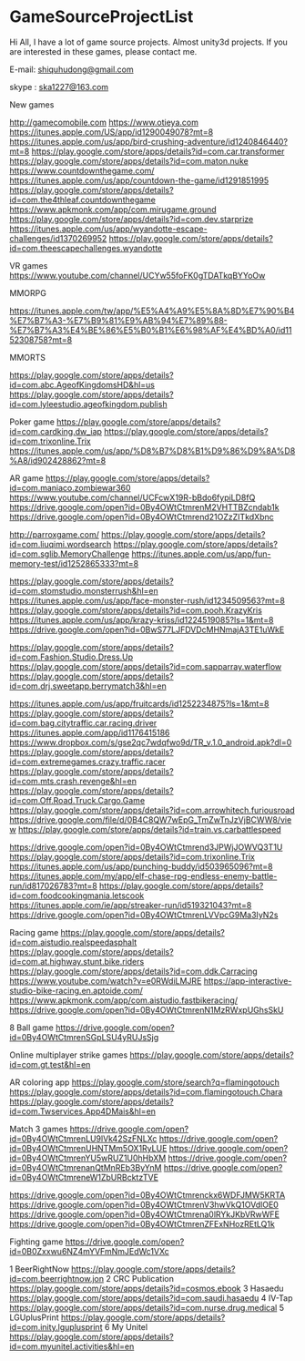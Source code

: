 # GameSourceProjectList
Hi All, I have a lot of game source projects.  Almost unity3d projects. If you are interested in these games, please contact me.

E-mail: shiquhudong@gmail.com

skype : ska1227@163.com

New games

http://gamecomobile.com
https://www.otieya.com
https://itunes.apple.com/US/app/id1290049078?mt=8
https://itunes.apple.com/us/app/bird-crushing-adventure/id1240846440?mt=8
https://play.google.com/store/apps/details?id=com.car.transformer
https://play.google.com/store/apps/details?id=com.maton.nuke
https://www.countdownthegame.com/
https://itunes.apple.com/us/app/countdown-the-game/id1291851995
https://play.google.com/store/apps/details?id=com.the4thleaf.countdownthegame
https://www.apkmonk.com/app/com.mirugame.ground
https://play.google.com/store/apps/details?id=com.dev.starprize
https://itunes.apple.com/us/app/wyandotte-escape-challenges/id1370269952
https://play.google.com/store/apps/details?id=com.theescapechallenges.wyandotte

VR games
https://www.youtube.com/channel/UCYw55foFK0gTDATkqBYYoOw

MMORPG

https://itunes.apple.com/tw/app/%E5%A4%A9%E5%8A%8D%E7%90%B4%E7%B7%A3-%E7%B9%81%E9%AB%94%E7%89%88-%E7%B7%A3%E4%BE%86%E5%B0%B1%E6%98%AF%E4%BD%A0/id1152308758?mt=8

MMORTS

https://play.google.com/store/apps/details?id=com.abc.AgeofKingdomsHD&hl=us
https://play.google.com/store/apps/details?id=com.lyleestudio.ageofkingdom.publish

Poker game
https://play.google.com/store/apps/details?id=com.cardking.dw_iap
https://play.google.com/store/apps/details?id=com.trixonline.Trix
https://itunes.apple.com/us/app/%D8%B7%D8%B1%D9%86%D9%8A%D8%A8/id902428862?mt=8

AR game
https://play.google.com/store/apps/details?id=com.maniaco.zombiewar360
https://www.youtube.com/channel/UCFcwX19R-bBdo6fypiLD8fQ
https://drive.google.com/open?id=0By4OWtCtmrenM2VHTTBZcndab1k
https://drive.google.com/open?id=0By4OWtCtmrend21OZzZITkdXbnc

http://parroxgame.com/
https://play.google.com/store/apps/details?id=com.liuqimi.wordsearch
https://play.google.com/store/apps/details?id=com.sglib.MemoryChallenge
https://itunes.apple.com/us/app/fun-memory-test/id1252865333?mt=8

https://play.google.com/store/apps/details?id=com.stomstudio.monsterrush&hl=en
https://itunes.apple.com/us/app/face-monster-rush/id1234509563?mt=8
https://play.google.com/store/apps/details?id=com.pooh.KrazyKris
https://itunes.apple.com/us/app/krazy-kriss/id1224519085?ls=1&mt=8
https://drive.google.com/open?id=0BwS77LJFDVDcMHNmajA3TE1uWkE

https://play.google.com/store/apps/details?id=com.Fashion.Studio.Dress.Up
https://play.google.com/store/apps/details?id=com.sapparray.waterflow
https://play.google.com/store/apps/details?id=com.drj.sweetapp.berrymatch3&hl=en

https://itunes.apple.com/us/app/fruitcards/id1252234875?ls=1&mt=8
https://play.google.com/store/apps/details?id=com.bag.citytraffic.car.racing.driver
https://itunes.apple.com/app/id1176415186
https://www.dropbox.com/s/gse2qc7wdqfwo9d/TR_v.1.0_android.apk?dl=0
https://play.google.com/store/apps/details?id=com.extremegames.crazy.traffic.racer
https://play.google.com/store/apps/details?id=com.mts.crash.revenge&hl=en
https://play.google.com/store/apps/details?id=com.Off.Road.Truck.Cargo.Game
https://play.google.com/store/apps/details?id=com.arrowhitech.furiousroad
https://drive.google.com/file/d/0B4C8QW7wEpG_TmZwTnJzVjBCWW8/view
https://play.google.com/store/apps/details?id=train.vs.carbattlespeed

https://drive.google.com/open?id=0By4OWtCtmrend3JPWjJOWVQ3T1U
https://play.google.com/store/apps/details?id=com.trixonline.Trix
https://itunes.apple.com/us/app/punching-buddy/id503965096?mt=8
https://itunes.apple.com/my/app/elf-chase-rpg-endless-enemy-battle-run/id817026783?mt=8
https://play.google.com/store/apps/details?id=com.foodcookingmania.letscook
https://itunes.apple.com/ie/app/streaker-run/id519321043?mt=8
https://drive.google.com/open?id=0By4OWtCtmrenLVVpcG9Ma3IyN2s

Racing game
https://play.google.com/store/apps/details?id=com.aistudio.realspeedasphalt
https://play.google.com/store/apps/details?id=com.at.highway.stunt.bike.riders
https://play.google.com/store/apps/details?id=com.ddk.Carracing
https://www.youtube.com/watch?v=e0RWdiLMJRE
https://app-interactive-studio-bike-racing.en.aptoide.com/
https://www.apkmonk.com/app/com.aistudio.fastbikeracing/
https://drive.google.com/open?id=0By4OWtCtmrenN1MzRWxpUGhsSkU

8 Ball game
https://drive.google.com/open?id=0By4OWtCtmrenSGpLSU4yRUJsSjg

Online multiplayer strike games
https://play.google.com/store/apps/details?id=com.gt.test&hl=en

AR coloring app
https://play.google.com/store/search?q=flamingotouch
https://play.google.com/store/apps/details?id=com.flamingotouch.Chara
https://play.google.com/store/apps/details?id=com.Twservices.App4DMais&hl=en

Match 3 games
https://drive.google.com/open?id=0By4OWtCtmrenLU9lVk42SzFNLXc
https://drive.google.com/open?id=0By4OWtCtmrenUHNTMm5OX1RyLUE
https://drive.google.com/open?id=0By4OWtCtmrenYU5wRUZ1U0hHbXM
https://drive.google.com/open?id=0By4OWtCtmrenanQtMnREb3ByYnM
https://drive.google.com/open?id=0By4OWtCtmreneW1ZbURBcktzTVE

https://drive.google.com/open?id=0By4OWtCtmrenckx6WDFJMW5KRTA
https://drive.google.com/open?id=0By4OWtCtmrenV3hwVkQ1OVdlOE0
https://drive.google.com/open?id=0By4OWtCtmrena0lRYkJKbVRwWFE
https://drive.google.com/open?id=0By4OWtCtmrenZFExNHozREtLQ1k

Fighting game
https://drive.google.com/open?id=0B0Zxxwu6NZ4mYVFmNmJEdWc1VXc

1 BeerRightNow https://play.google.com/store/apps/details?id=com.beerrightnow.jon
2 CRC Publication https://play.google.com/store/apps/details?id=cosmos.ebook
3 Hasaedu https://play.google.com/store/apps/details?id=com.saudi.hasaedu
4 IV-Tap https://play.google.com/store/apps/details?id=com.nurse.drug.medical
5 LGUplusPrint https://play.google.com/store/apps/details?id=com.inity.lguplusprint
6 My Unitel https://play.google.com/store/apps/details?id=com.myunitel.activities&hl=en
